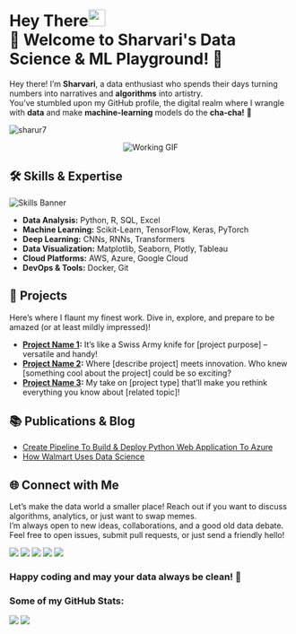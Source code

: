 # Hey There<img src="https://github.com/sharur7/sharur7-profile-readme/blob/master/wave.gif" width="30px"><br>🌟 Welcome to Sharvari's Data Science & ML Playground! 🌟
Hey there! I’m **Sharvari**, a data enthusiast who spends their days turning numbers into narratives and **algorithms** into artistry. <br>
You’ve stumbled upon my GitHub profile, the digital realm where I wrangle with **data** and make **machine-learning** models do the **cha-cha!** 💃

<p align="left"> <img src="https://komarev.com/ghpvc/?username=sharur7" alt="sharur7" /> </p> 

<div align="center">
  <img src="https://user-images.githubusercontent.com/74038190/212747903-e9bdf048-2dc8-41f9-b973-0e72ff07bfba.gif" alt="Working GIF"/>
</div>


## 🛠️ Skills & Expertise
![Skills Banner](https://github.com/Anmol-Baranwal/Cool-GIFs-For-GitHub/assets/74038190/d48893bd-0757-481c-8d7e-ba3e163feae7)
- **Data Analysis:** Python, R, SQL, Excel 
- **Machine Learning:** Scikit-Learn, TensorFlow, Keras, PyTorch 
- **Deep Learning:** CNNs, RNNs, Transformers 
- **Data Visualization:** Matplotlib, Seaborn, Plotly, Tableau 
- **Cloud Platforms:** AWS, Azure, Google Cloud 
- **DevOps & Tools:** Docker, Git

## 🚀 Projects

Here’s where I flaunt my finest work. Dive in, explore, and prepare to be amazed (or at least mildly impressed)!

- **[Project Name 1](https://github.com/your-username/project-1):** It’s like a Swiss Army knife for [project purpose] – versatile and handy!
- **[Project Name 2](https://github.com/your-username/project-2):** Where [describe project] meets innovation. Who knew [something cool about the project] could be so exciting?
- **[Project Name 3](https://github.com/your-username/project-3):** My take on [project type] that’ll make you rethink everything you know about [related topic]!

## 📚 Publications & Blog

- [Create Pipeline To Build & Deploy Python Web Application To Azure](https://sharur7.medium.com/create-pipeline-to-build-deploy-python-web-application-to-azure-eb71c14a34b3)
- [How Walmart Uses Data Science](https://sharur7.medium.com/how-walmart-uses-data-science-e82e707d0a1b)

## 🌐 Connect with Me

Let’s make the data world a smaller place! Reach out if you want to discuss algorithms, analytics, or just want to swap memes. <br> I’m always open to new ideas, collaborations, and a good old data debate. <br>Feel free to open issues, submit pull requests, or just send a friendly hello!

[<img src="https://img.shields.io/badge/twitter-%231DA1F2.svg?&style=for-the-badge&logo=X&logoColor=white" />](https://twitter.com/aree_yarr_sharu) 
[<img src="https://img.shields.io/badge/linkedin-%230077B5.svg?&style=for-the-badge&logo=linkedin&logoColor=white" />](https://www.linkedin.com/in/sharvari-raut-a62a99171/) 
[<img src ="https://img.shields.io/badge/Gmail-%23E4405F.svg?&style=for-the-badge&logo=gmail&logoColor=white">](mailto:contact.sharuraut7@gmail.com)
[<img src ="https://img.shields.io/badge/Quora-%23E4405F.svg?&style=for-the-badge&logo=quora&logoColor=red%22">](https://www.quora.com/profile/Sharvari-Raut-5)
[<img src ="https://img.shields.io/badge/Medium-%23000000.svg?&style=for-the-badge&logo=medium&logoColor=white">](https://medium.com/@sharur7)



### Happy coding and may your data always be clean! 🚀


### Some of my GitHub Stats:
<p>
    <img src="https://github-readme-stats.vercel.app/api?username=sharur7&show_icons=true&theme=tokyonight&line_height=40">
    <img src="https://github-readme-stats.vercel.app/api/top-langs/?username=sharur7&theme=tokyonight">
</p>

